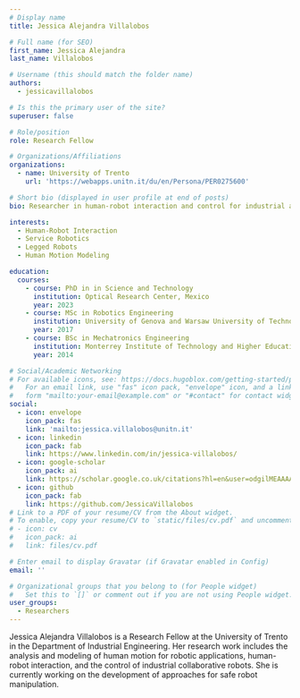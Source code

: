 ```yaml
---
# Display name
title: Jessica Alejandra Villalobos

# Full name (for SEO)
first_name: Jessica Alejandra
last_name: Villalobos

# Username (this should match the folder name)
authors:
  - jessicavillalobos

# Is this the primary user of the site?
superuser: false

# Role/position
role: Research Fellow

# Organizations/Affiliations
organizations:
  - name: University of Trento
    url: 'https://webapps.unitn.it/du/en/Persona/PER0275600'

# Short bio (displayed in user profile at end of posts)
bio: Researcher in human-robot interaction and control for industrial and assistive robotics.

interests:
  - Human-Robot Interaction
  - Service Robotics
  - Legged Robots
  - Human Motion Modeling

education:
  courses:
    - course: PhD in in Science and Technology
      institution: Optical Research Center, Mexico
      year: 2023
    - course: MSc in Robotics Engineering
      institution: University of Genova and Warsaw University of Technology
      year: 2017
    - course: BSc in Mechatronics Engineering
      institution: Monterrey Institute of Technology and Higher Education
      year: 2014

# Social/Academic Networking
# For available icons, see: https://docs.hugoblox.com/getting-started/page-builder/#icons
#   For an email link, use "fas" icon pack, "envelope" icon, and a link in the
#   form "mailto:your-email@example.com" or "#contact" for contact widget.
social:
  - icon: envelope
    icon_pack: fas
    link: 'mailto:jessica.villalobos@unitn.it'
  - icon: linkedin
    icon_pack: fab
    link: https://www.linkedin.com/in/jessica-villalobos/
  - icon: google-scholar
    icon_pack: ai
    link: https://scholar.google.co.uk/citations?hl=en&user=odgilMEAAAAJ
  - icon: github
    icon_pack: fab
    link: https://github.com/JessicaVillalobos
# Link to a PDF of your resume/CV from the About widget.
# To enable, copy your resume/CV to `static/files/cv.pdf` and uncomment the lines below.
# - icon: cv
#   icon_pack: ai
#   link: files/cv.pdf

# Enter email to display Gravatar (if Gravatar enabled in Config)
email: ''

# Organizational groups that you belong to (for People widget)
#   Set this to `[]` or comment out if you are not using People widget.
user_groups:
  - Researchers
---
```


Jessica Alejandra Villalobos is a Research Fellow at the University of Trento in the Department of Industrial Engineering. Her research work includes the analysis and modeling of human motion for robotic applications, human-robot interaction, and the control of industrial collaborative robots. She is currently working on the development of approaches for safe robot manipulation.